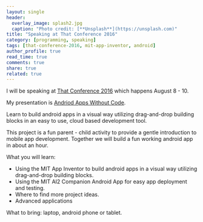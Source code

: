 ```yaml
---
layout: single
header: 
  overlay_image: splash2.jpg
  caption: "Photo credit: [**Unsplash**](https://unsplash.com)" 
title: "Speaking at That Conference 2016"
category: [programming, speaking]
tags: [that-conference-2016, mit-app-inventor, android]
author_profile: true
read_time: true
comments: true
share: true
related: true
---
```


I will be speaking at [That Conference 2016](https://www.thatconference.com) which happens August 8 - 10.

My presentation is [Andriod Apps Without Code](https://www.thatconference.com/Sessions/Session/10702). 

Learn to build android apps in a visual way utilizing drag-and-drop building blocks in an easy to use, cloud based development tool.

This project is a fun parent - child activity to provide a gentle introduction to mobile app development. Together we will build a fun working android app in about an hour.

What you will learn: 

+ Using the MIT App Inventor to build android apps in a visual way utilizing drag-and-drop building blocks. 
+ Using the MIT AI2 Companion Android App for easy app deployment and testing. 
+ Where to find more project ideas. 
+ Advanced applications  

What to bring: laptop, android phone or tablet.